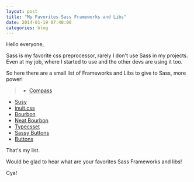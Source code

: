 ```yaml
---
layout: post
title: "My Favorites Sass Frameworks and Libs"
date: 2014-01-19 07:40:00
categories: blog
---
```


Hello everyone,

Sass is my favorite css preprocessor, rarely I don't use Sass in my projects. Even at my job, where I started to use and the other devs are using it too.

So here there are a small list of Frameworks and Libs to give to Sass, more power!

>* <a href="http://compass-style.org/" target="_blank">Compass</a>
* <a href="http://susy.oddbird.net/" target="_blank">Susy</a>
* <a href="http://inuitcss.com/" target="_blank">inuit.css</a>
* <a href="http://bourbon.io/" target="_blank">Bourbon</a>
* <a href="http://neat.bourbon.io/" target="_blank">Neat Bourbon</a>
* <a href="https://github.com/csswizardry/typecsset" target="_blank">Typecsset</a>
* <a href="http://jaredhardy.com/sassy-buttons/" target="_blank">Sassy Buttons</a>
* <a href="http://alexwolfe.github.io/Buttons/" target="_blank">Buttons</a>

That's my list.

Would be glad to hear what are your favorites Sass Frameworks and libs!

Cya!